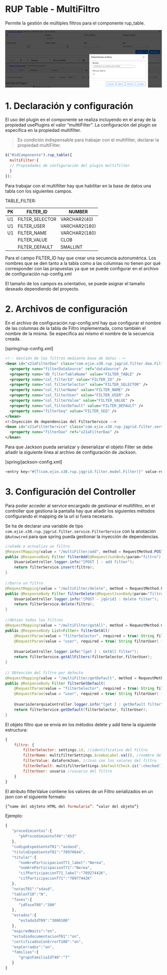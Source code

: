 # RUP Table - MultiFiltro

Permite la gestión de múltiples filtros para el componente rup_table.

![Imagen 1](img/rup.table.multifilter_1.png)

# 1. Declaración y configuración

El uso del plugin en el componente se realiza incluyendo en el array de la propiedad usePlugins el valor “multtiFilter”. La configuración del plugin se especifica en la propiedad multifilter.

> Es condición indispensable para trabajar con el multifilter, declarar la propiedad multiFilter.

```js
$("#idComponente").rup_table({
  multiFilter:{
  // Propiedades de configuración del plugin multifilter
  }
});
```

Para trabajar con el multifilter hay que habilitar en la base de datos una tabla con los siguientes campos.

TABLE_FILTER:

| PK | FILTER_ID | NUMBER |
| -- | --------- | ------ |
| U1 | FILTER_SELECTOR | VARCHAR2(40) |
| U1 | FILTER_USER | VARCHAR2(180) |
| U1 | FILTER_NAME | VARCHAR2(180) |
|    | FILTER_VALUE | CLOB |
|    | FILTER_DEFAULT | SMALLINT |

Para el campo FILTER_ID hay que crear una secuencia autonumérica. Los nombres que se den tanto a la tabla como a las columnas no tienen por qué corresponder con las propuestas ya que se puede configurar en el archivo de configuración rup-config.xml

El tamaño de los campos es orientativo, se puede asignar el tamaño deseado dependiendo del proyecto.

# 2. Archivos de configuración

En el archivo de configuración rup-config.xml hay que configurar el nombre de las columnas de la tabla de Filtro implementada, como también el nombre de la misma. Se especifica así mismo el nombre de la secuencia creada.

[spring/rup-config.xml]
```xml
<!-- Gestión de los filtros mediante base de datos -->
<bean id="x21aFilterDao" class="com.ejie.x38.rup.jqgrid.filter.dao.FilterDaoImpl">
  <property name="filterDataSource" ref="dataSource" />
  <property name="db_filterTableName" value="FILTER_TABLE" />
  <property name="col_filterId" value="FILTER_ID" />
  <property name="col_filterSelector" value="FILTER_SELECTOR" />
  <property name="col_filterName" value="FILTER_NAME" />
  <property name="col_filterUser" value="FILTER_USER" />
  <property name="col_filterValue" value="FILTER_VALUE" />
  <property name="col_filterDefault" value="FILTER_DEFAULT" />
  <property name="filterSeq" value="FILTER_SEQ" />
</bean>
<!—Inyección de dependencias del FilterService -->
<bean id="x21aFilterService" class="com.ejie.x38.rup.jqgrid.filter.service.FilterServiceImpl">
  <property name="filterDao" ref="x21aFilterDao" />
</bean>
```

Para que Jackson pueda serializar y deserializar el objeto Filter se debe añadir la siguiente línea al archivo de configuración de Jackson.

[spring/jackson-config.xml]
```js
<entry key="#{T(com.ejie.x38.rup.jqgrid.filter.model.Filter)}" value-ref="customSerializer" />
```

# 3. Configuración del Controller

Para poder acceder al service encargado de gestionar el multifiltro, en el controller que gestiona la pantalla hay que añadir los siguientes métodos configurando el mapping de la url si fuera necesario.

Se ha de declarar una variable de tipo ```com.ejie.x38.rup.jqgrid.filter.service.FilterService``` con la anotación ```@Autowired``` para que spring pueda gestionar la inyección de dependencias.

```java
//añade o actualiza un filtro
@RequestMapping(value = "/multiFilter/add", method = RequestMethod.POST)
public @ResponseBody Filter filterAdd(@RequestJsonBody(param="filtro") Filter filtro){
    UsuarioController.logger.info("[POST ] : add filter");
    return filterService.insert(filtro);
}

//borra un filtro
@RequestMapping(value = "/multiFilter/delete", method = RequestMethod.POST)
public @ResponseBody Filter filterDelete(@RequestJsonBody(param="filtro") Filter filtro) {
    UsuarioController.logger.info("[POST - jqGrid] : delete filter");
    return filterService.delete(filtro);
}

//Obtien todos los filtros
@RequestMapping(value = "/multiFilter/getAll", method = RequestMethod.GET)
public @ResponseBody List<Filter> filterGetAll(
    @RequestParam(value = "filterSelector", required = true) String filterSelector,
    @RequestParam(value = "user", required = true) String filterUser) {

    UsuarioController.logger.info("[get ] : GetAll filter");
    return filterService.getAllFilters(filterSelector,filterUser);
}

// Obtención del filtro por defecto
@RequestMapping(value = "/multiFilter/getDefault", method = RequestMethod.GET)
public @ResponseBody Filter filterGetDefault(
    @RequestParam(value = "filterSelector", required = true) String filterSelector,
    @RequestParam(value = "user", required = true) String filterUser) {

    UsuarioJerarquiaController.logger.info("[get ] : getDefault filter");
    return filterService.getDefault(filterSelector, filterUser);
}
```

El objeto filtro que se envía en los métodos delete y add tiene la siguiente estructura:

```js
{
    filtro: {
        filterSelector: settings.id, //identificativo del filtro
        filterName: multifilterSettings.$comboLabel.val(), //nombre del filtro
        filterValue: dataFormJson, //Json con los valores del filtro
        filterDefault: multifilterSettings.$defaultCheck.is(':checked'), //checkbox por defecto
        filterUser: usuario //usuario del filtro
    }
}
```

El atributo filterValue contiene los valores de un Filtro serializados en un json con el siguiente formato:

```js
{”name del objteto HTML del formulario”: “valor del objeto”}
```

Ejemplo:
```js
{
   "procedimientos":{
      "pkProcedimientoT49":"453"
   },
   "codigoExpedienteT01":"asdasd",
   "tituloExpedienteT01":"78970644",
   "titular":{
      "nombreParticipacionT71_label":"Nerea",
      "nombreParticipacionT71":"Nerea",
      "cifParticipacionT71_label":"78927442K",
      "cifParticipacionT71":"78977442K"
   },
   "notasT01":"sdasd",
   "tablonT10":"N",
   "fases":{
      "idFaseT08":"300"
   },
   "estados":{
      "estadoIdT09":"3000100"
   },
   "expiredWaits":"on",
   "estudiodocumentacionT01":"on",
   "certificadosConErrorT100":"on",
   "expCerrados":"on",
   "familias":{
      "grupoFamiliaIdT48":"7"
   }
}
```
